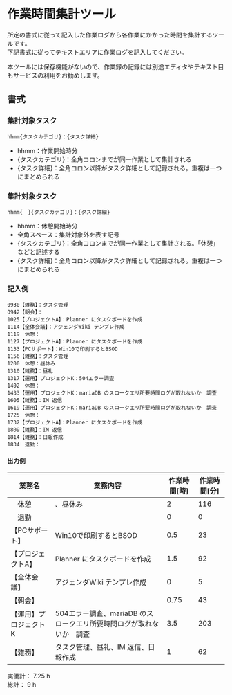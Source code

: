 # 作業時間集計ツール

所定の書式に従って記入した作業ログから各作業にかかった時間を集計するツールです。  
下記書式に従ってテキストエリアに作業ログを記入してください。

本ツールには保存機能がないので、作業録の記録には別途エディタやテキスト目もサービスの利用をお勧めします。

## 書式

### 集計対象タスク

    hhmm{タスクカテゴリ}：{タスク詳細}

* hhmm：作業開始時分
* {タスクカテゴリ}：全角コロンまでが同一作業として集計される
* {タスク詳細}：全角コロン以降がタスク詳細として記録される。重複は一つにまとめられる

### 集計対象タスク

    hhmm{　}{タスクカテゴリ}：{タスク詳細}

* hhmm：休憩開始時分
* 全角スペース：集計対象外を表す記号
* {タスクカテゴリ}：全角コロンまでが同一作業として集計される。「休憩」などと記述する
* {タスク詳細}：全角コロン以降がタスク詳細として記録される。重複は一つにまとめられる

### 記入例

    0930【雑務】：タスク管理
    0942【朝会】：
    1025【プロジェクトA】：Planner にタスクボードを作成
    1114【全体会議】：アジェンダWiki テンプレ作成
    1119　休憩：
    1127【プロジェクトA】：Planner にタスクボードを作成
    1133【PCサポート】：Win10で印刷するとBSOD
    1156【雑務】：タスク管理
    1200　休憩：昼休み
    1310【雑務】：昼礼
    1317【運用】プロジェクトK：504エラー調査
    1402　休憩：
    1433【運用】プロジェクトK：mariaDB のスロークエリ所要時間ログが取れないか　調査
    1605【雑務】：IM 返信
    1619【運用】プロジェクトK：mariaDB のスロークエリ所要時間ログが取れないか　調査
    1725　休憩：
    1732【プロジェクトA】：Planner にタスクボードを作成
    1809【雑務】：IM 返信
    1814【雑務】：日報作成
    1834　退勤：

#### 出力例

業務名 | 業務内容 | 作業時間[時] | 作業時間[分]
---|---|---|---
　休憩 | 、昼休み | 2 | 116
　退勤 |  | 0 | 0
【PCサポート】 | Win10で印刷するとBSOD | 0.5 | 23
【プロジェクトA】 | Planner にタスクボードを作成 | 1.5 | 92
【全体会議】 | アジェンダWiki テンプレ作成 | 0 | 5
【朝会】 |  | 0.75 | 43
【運用】プロジェクトK | 504エラー調査、mariaDB のスロークエリ所要時間ログが取れないか　調査 | 3.5 | 203
【雑務】 | タスク管理、昼礼、IM 返信、日報作成 | 1 | 62

実働計： 7.25 h  
総計： 9 h